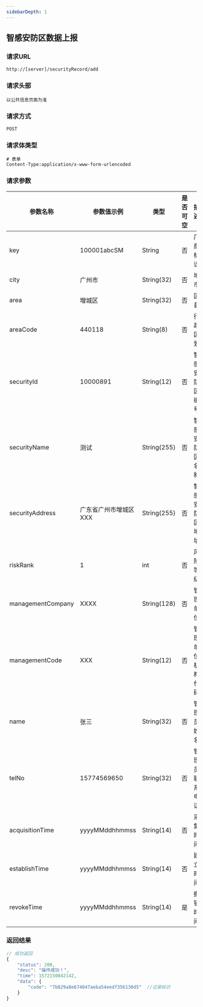 ```yaml
---
sidebarDepth: 1
---
```

## 	智感安防区数据上报
### 请求URL

```
http://[server]/securityRecord/add
```

### 请求头部

```
以公共信息页面为准
```

### 请求方式

```
POST 
```

### 请求体类型

```
# 表单
Content-Type:application/x-www-form-urlencoded
```

### 请求参数

|  参数名称   | 参数值示例 |  类型  |  是否可空   |   描述  |
| --- | --- | --- | --- | --- |
| key | 100001abcSM| String | 否 | 厂商标识
| city | 广州市 | String(32) | 否 | 地市
| area | 增城区| String(32) | 否 | 区县
| areaCode | 440118| String(8) | 否 | 行政区划
| securityId | 10000891| String(12) | 否 | 智感安防区编号
| securityName | 测试| String(255) | 否 | 智感安防区名称
| securityAddress | 广东省广州市增城区XXX| String(255) | 否 | 智感安防区地址
| riskRank | 1| int | 否 | 风险等级
| managementCompany | XXXX| String(128) | 否 | 管理单位
| managementCode | XXX | String(12) | 否 | 管理单位机构代码
| name | 张三| String(32) | 否 |  管理员姓名
| telNo | 15774569650| String(32) | 否 | 管理员联系电话
| acquisitionTime | yyyyMMddhhmmss| String(14) | 否 | 采集时间
| establishTime | yyyyMMddhhmmss| String(14) | 否 | 建立时间
| revokeTime | yyyyMMddhhmmss| String(14) | 是 | 撤销时间




### 返回结果

```javascript
// 成功返回
{
    "status": 200,
    "desc": "操作成功！",
    "time": 1572150842142,
    "data": {
        "code": "7b829a8e674047aeba54eedf356130d5"  //记录标识
    }
}
```
